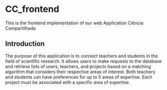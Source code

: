 # CC_frontend
This is the frontend implementation of our web Application Ciência Compartilhada

## Introduction
The purpose of this application is to connect teachers and students in the field of scientific research. 
It allows users to make requests to the database and retrieve lists of users, teachers, and projects 
based on a matching algorithm that considers their respective areas of interest. Both teachers and students 
can have preferences for up to 5 areas of expertise. Each project must be associated with a specific area of expertise.
